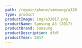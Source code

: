```yaml
---
path: /repair/phone/samsung/a320
type: product
productImage: img/a32017.png
productName: Samsung A3 (2017)
productBrand: Samsung
productDescription: dfdf
productYear: 2017
---
```

